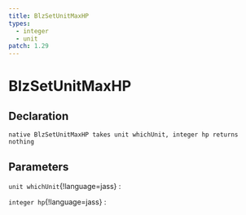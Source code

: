 ```yaml
---
title: BlzSetUnitMaxHP
types:
  - integer
  - unit
patch: 1.29
---
```


# BlzSetUnitMaxHP

## Declaration

```jass
native BlzSetUnitMaxHP takes unit whichUnit, integer hp returns nothing
```

## Parameters
`unit whichUnit`{!language=jass}
: 

`integer hp`{!language=jass}
: 

